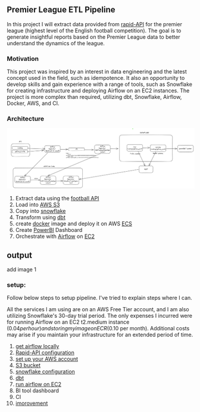 ## Premier League ETL Pipeline

In this project I will extract data provided from [rapid-API](https://rapidapi.com/hub) for the premier league (highest level of the English football competition).
The goal is to generate insightful reports based on the Premier League data to better understand the dynamics of the league.

### Motivation
This project was inspired by an interest in data engineering and the latest concept used in the field, such as idempotence. It also an opportunity to develop skills and gain experience with a range of tools, such as Snowflake for creating infrastructure and deploying Airflow on an EC2 instances. The project is more complex than required, utilizing dbt, Snowflake, Airflow, Docker, AWS, and CI.

### Architecture 

![Image description](images/architecture_plot_initial.png)
1. Extract data using the [football API](https://rapidapi.com/api-sports/api/API-FOOTBALL)
2. Load into [AWS S3](https://aws.amazon.com/s3/)
3. Copy into [snowflake](https://www.snowflake.com/en/)
4. Transform using [dbt](https://www.getdbt.com/)
5. create [docker](https://www.docker.com/) image and deploy it on AWS [ECS](https://aws.amazon.com/ecs/)
6. Create [PowerBI](https://powerbi.microsoft.com/en-gb/) Dashboard
7. Orchestrate with [Airflow](https://airflow.apache.org/) on [EC2](https://aws.amazon.com/ec2/)

## output
add image 1

### setup:

Follow below steps to setup pipeline. I've tried to explain steps where I can. 

All the services I am using are on an AWS Free Tier account, and I am also utilizing Snowflake's 30-day trial period. The only expenses I incurred were for running Airflow on an EC2 t2.medium instance ($0.04 per hour) and storing my image on ECR ($0.10 per month). Additional costs may arise if you maintain your infrastructure for an extended period of time.

1. [get airflow locally](instructions/airflow_local.md) 
2. [Rapid-API configuration](instructions/Rapid_API_configuration.md)
3. [set up your AWS account](/instructions/AWS_account.md)
4. [S3 bucket](/instructions/S3_bucket.md)
5. [snowflake configuration](/instructions/snowflake.md)
6. [dbt](/instructions/dbt.md)
7. [run airflow on EC2](/instructions/airflow_ec2.md)
8. BI tool dashboard
9. CI
10. [imorovement](/instructions/improvement.md)
